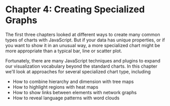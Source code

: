 # Chapter 4: Creating Specialized Graphs

The first three chapters looked at different ways to create many common types of charts with JavaScript. But if your data has unique properties, or if you want to show it in an unusual way, a more specialized chart might be more appropriate than a typical bar, line or scatter plot.

Fortunately, there are many JavaScript techniques and plugins to expand our visualization vocabulary beyond the standard charts. In this chapter we'll look at approaches for several specialized chart type, including

* How to combine hierarchy and dimension with tree maps
* How to highlight regions with heat maps
* How to show links between elements with network graphs
* How to reveal language patterns with word clouds

